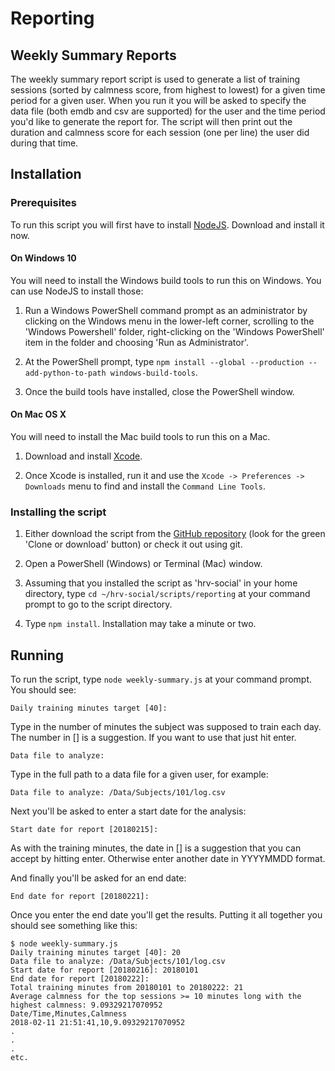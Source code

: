 # Reporting

## Weekly Summary Reports
The weekly summary report script is used to generate a list of training sessions (sorted by calmness score, from highest to lowest) for a given time period for a given user. When you run it you will be asked to specify the data file (both emdb and csv are supported) for the user and the time period you'd like to generate the report for. The script will then print out the duration and calmness score for each session (one per line) the user did during that time.

## Installation
### Prerequisites
To run this script you will first have to install [NodeJS](http://nodejs.org). Download and install it now.

#### On Windows 10

You will need to install the Windows build tools to run this on Windows. You can use NodeJS to install those:

1. Run a Windows PowerShell command prompt as an administrator by clicking on the Windows menu in the lower-left corner, scrolling to the 'Windows Powershell' folder, right-clicking on the 'Windows PowerShell' item in the folder and choosing 'Run as Administrator'.

2. At the PowerShell prompt, type `npm install --global --production --add-python-to-path windows-build-tools`.

3. Once the build tools have installed, close the PowerShell window.

#### On Mac OS X

You will need to install the Mac build tools to run this on a Mac. 

1. Download and install [Xcode](https://developer.apple.com/xcode/download/).

2. Once Xcode is installed, run it and use the `Xcode -> Preferences -> Downloads` menu to find and install the `Command Line Tools`.

### Installing the script

1. Either download the script from the [GitHub repository](https://github.com/EmotionCognitionLab/hrv-social) (look for the green 'Clone or download' button) or check it out using git.

2. Open a PowerShell (Windows) or Terminal (Mac) window.

3. Assuming that you installed the script as 'hrv-social' in your home directory, type `cd ~/hrv-social/scripts/reporting` at your command prompt to go to the script directory.

4. Type `npm install`. Installation may take a minute or two.

## Running
To run the script, type `node weekly-summary.js` at your command prompt. You should see:

```
Daily training minutes target [40]:
```
Type in the number of minutes the subject was supposed to train each day. The number in [] is a suggestion.
If you want to use that just hit enter.

```
Data file to analyze:
```

Type in the full path to a data file for a given user, for example:

```
Data file to analyze: /Data/Subjects/101/log.csv
```

Next you'll be asked to enter a start date for the analysis:

```
Start date for report [20180215]:
```
As with the training minutes, the date in [] is a suggestion that you can accept by hitting enter. Otherwise enter another date in YYYYMMDD format.

And finally you'll be asked for an end date:

```
End date for report [20180221]:
```

Once you enter the end date you'll get the results. Putting it all together you should see something like this:

```
$ node weekly-summary.js
Daily training minutes target [40]: 20
Data file to analyze: /Data/Subjects/101/log.csv
Start date for report [20180216]: 20180101
End date for report [20180222]: 
Total training minutes from 20180101 to 20180222: 21
Average calmness for the top sessions >= 10 minutes long with the highest calmness: 9.09329217070952
Date/Time,Minutes,Calmness
2018-02-11 21:51:41,10,9.09329217070952
.
.
.
etc.
```
